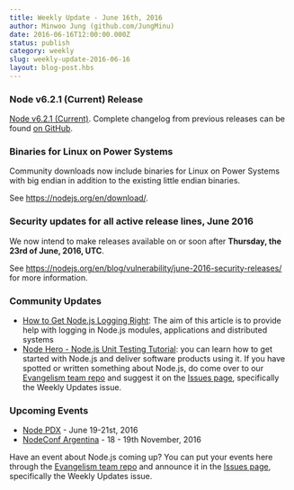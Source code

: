 ```yaml
---
title: Weekly Update - June 16th, 2016
author: Minwoo Jung (github.com/JungMinu)
date: 2016-06-16T12:00:00.000Z
status: publish
category: weekly
slug: weekly-update-2016-06-16
layout: blog-post.hbs
---
```


### Node v6.2.1 (Current) Release

[Node v6.2.1 (Current)](https://nodejs.org/en/blog/release/v6.2.1/). Complete changelog from previous releases can be found [on GitHub](https://github.com/nodejs/node/blob/master/CHANGELOG.md).

### Binaries for Linux on Power Systems

Community downloads now include binaries for Linux on Power Systems with big endian in addition to the existing little endian binaries.

See https://nodejs.org/en/download/.

### Security updates for all active release lines, June 2016

We now intend to make releases available on or soon after **Thursday, the 23rd of June, 2016, UTC**.

See https://nodejs.org/en/blog/vulnerability/june-2016-security-releases/ for more information.

### Community Updates

* [How to Get Node.js Logging Right](https://blog.risingstack.com/node-js-logging-tutorial/): The aim of this article is to provide help with logging in Node.js modules, applications and distributed systems
* [Node Hero - Node.js Unit Testing Tutorial](https://blog.risingstack.com/node-hero-node-js-unit-testing-tutorial/): you can learn how to get started with Node.js and deliver software products using it. If you have spotted or written something about Node.js, do come over to our [Evangelism team repo](https://github.com/nodejs/evangelism) and suggest it on the [Issues page](https://github.com/nodejs/evangelism/issues), specifically the Weekly Updates issue.

### Upcoming Events

* [Node PDX](http://nodepdx.org) - June 19-21st, 2016
* [NodeConf Argentina](https://2016.nodeconf.com.ar) - 18 - 19th November, 2016

Have an event about Node.js coming up? You can put your events here through the [Evangelism team repo](https://github.com/nodejs/evangelism) and announce it in the [Issues page](https://github.com/nodejs/evangelism/issues), specifically the Weekly Updates issue.
